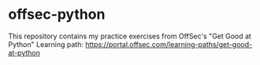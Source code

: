 # offsec-python

This repository contains my practice exercises from OffSec's "Get Good at Python" Learning path: https://portal.offsec.com/learning-paths/get-good-at-python